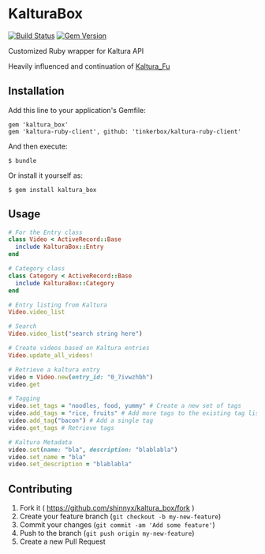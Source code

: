# KalturaBox

[![Build Status](https://travis-ci.org/shinnyx/kaltura_box.svg)](https://travis-ci.org/shinnyx/kaltura_box)
[![Gem Version](https://badge.fury.io/rb/kaltura_box.svg)](http://badge.fury.io/rb/kaltura_box)

Customized Ruby wrapper for Kaltura API

Heavily influenced and continuation of [Kaltura_Fu](https://github.com/Velir/kaltura_fu)

## Installation

Add this line to your application's Gemfile:

    gem 'kaltura_box'
    gem 'kaltura-ruby-client', github: 'tinkerbox/kaltura-ruby-client'

And then execute:

    $ bundle

Or install it yourself as:

    $ gem install kaltura_box

## Usage

```ruby
# For the Entry class
class Video < ActiveRecord::Base
  include KalturaBox::Entry
end

# Category class
class Category < ActiveRecord::Base
  include KalturaBox::Category
end

# Entry listing from Kaltura
Video.video_list

# Search
Video.video_list("search string here")

# Create videos based on Kaltura entries
Video.update_all_videos!

# Retrieve a kaltura entry
video = Video.new(entry_id: "0_7ivwzhbh")
video.get

# Tagging
video.set_tags = "noodles, food, yummy" # Create a new set of tags
video.add_tags = "rice, fruits" # Add more tags to the existing tag list
video.add_tag("bacon") # Add a single tag
video.get_tags # Retrieve tags

# Kaltura Metadata
video.set(name: "bla", description: "blablabla")
video.set_name = "bla"
video.set_description = "blablabla"
```

## Contributing

1. Fork it ( https://github.com/shinnyx/kaltura_box/fork )
2. Create your feature branch (`git checkout -b my-new-feature`)
3. Commit your changes (`git commit -am 'Add some feature'`)
4. Push to the branch (`git push origin my-new-feature`)
5. Create a new Pull Request
